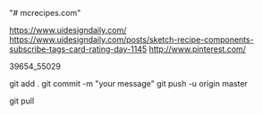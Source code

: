 "# mcrecipes.com" 

https://www.uidesigndaily.com/
https://www.uidesigndaily.com/posts/sketch-recipe-components-subscribe-tags-card-rating-day-1145
http://www.pinterest.com/

39654_55029

git add .
git commit -m "your message"
git push -u origin master


git pull